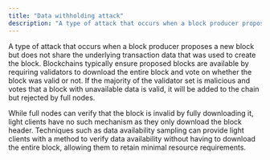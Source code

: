 ```yaml
---
title: "Data withholding attack"
description: "A type of attack that occurs when a block producer proposes a new block but does not share the underlying transaction data that was used to create the block."
---
```


A type of attack that occurs when a block producer proposes a new block but does not share the underlying transaction data that was used to create the block. Blockchains typically ensure proposed blocks are available by requiring validators to download the entire block and vote on whether the block was valid or not. If the majority of the validator set is malicious and votes that a block with unavailable data is valid, it will be added to the chain but rejected by full nodes.

While full nodes can verify that the block is invalid by fully downloading it, light clients have no such mechanism as they only download the block header. Techniques such as data availability sampling can provide light clients with a method to verify data availability without having to download the entire block, allowing them to retain minimal resource requirements.